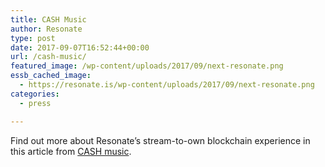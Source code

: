 ```yaml
---
title: CASH Music
author: Resonate
type: post
date: 2017-09-07T16:52:44+00:00
url: /cash-music/
featured_image: /wp-content/uploads/2017/09/next-resonate.png
essb_cached_image:
  - https://resonate.is/wp-content/uploads/2017/09/next-resonate.png
categories:
  - press

---
```

Find out more about Resonate&#8217;s stream-to-own blockchain experience in this article from [CASH music][1].

 [1]: https://watt.cashmusic.org/writing/blockchain